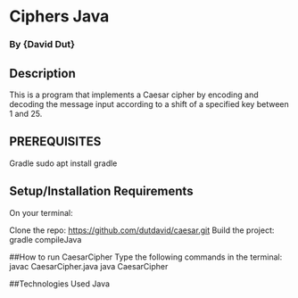 # Ciphers Java 
### By **{David Dut}**
## Description
This is a program that implements a Caesar cipher by encoding and decoding the message input according to a shift of a specified key between 1 and 25.


## PREREQUISITES
Gradle sudo apt install gradle

## Setup/Installation Requirements 
On your terminal:

Clone the repo: https://github.com/dutdavid/caesar.git
Build the project: gradle compileJava

##How to run CaesarCipher
Type the following commands in the terminal:
javac CaesarCipher.java
java CaesarCipher


##Technologies Used
Java